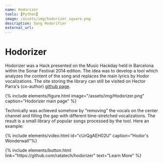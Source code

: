 ```yaml
---
name: Hodorizer
tools: [Python]
image: /assets/img/hodorizer_square.png
description: Song Hodorifier
external_url:
---
```


# Hodorizer

Hodorizer was a Hack presented on the Music Hackday held in Barcelona within the Sonar Festival 2014 edition. The idea was to develop a tool which analyzes the content of the song and replaces the main lyrics by Hodor vocalizations. The site storing the library can still be visited on Hector Parra's (co-author) [github page](http://hector.github.io/hodorizer/).

{% include elements/figure.html image="/assets/img/Hodorizer.png" caption="Hodorizer main page" %}

Technically was achieved somehow by "removing" the vocals on the center channel and filling the gap with different time-stretched vocalizations. The result is a small library of popular songs processed by the tool. Here an example:

{% include elements/video.html id="cUrQgAEH02U" caption="Hodor's Wonderwall"%}

<p class="text-center">
{% include elements/button.html link="https://github.com/ratatech/hodorizer" text="Learn More" %}
</p>
